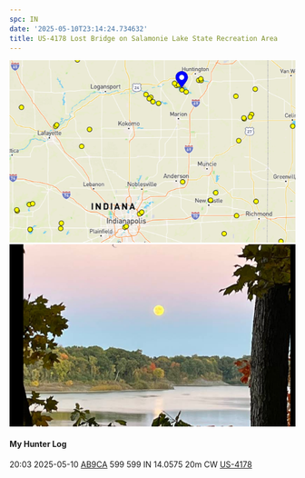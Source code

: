 ```yaml
---
spc: IN
date: '2025-05-10T23:14:24.734632'
title: US-4178 Lost Bridge on Salamonie Lake State Recreation Area
---
```


![pasted_image.png](/static/pasted_image_0084.png)
![pasted_image001.png](/static/pasted_image001_0075.png)

#### My Hunter Log
20:03    2025-05-10    [AB9CA](https://qrz.com/db/AB9CA)    599    599    IN    14.0575    20m    CW    [US-4178](https://pota.app/#/park/US-4178)